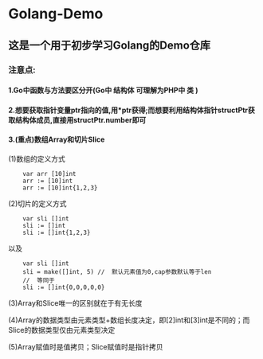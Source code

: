 # Golang-Demo

## 这是一个用于初步学习Golang的Demo仓库

### 注意点:

#### 1.Go中函数与方法要区分开(Go中 结构体 可理解为PHP中 类 )

#### 2.想要获取指针变量ptr指向的值,用*ptr获得;而想要利用结构体指针structPtr获取结构体成员,直接用structPtr.number即可

#### 3.(重点)数组Array和切片Slice

(1)数组的定义方式
```
    var arr [10]int
    arr := [10]int
    arr := [10]int{1,2,3}
```

(2)切片的定义方式
```
    var sli []int
    sli := []int
    sli := []int{1,2,3}
```
以及
```
    var sli []int
    sli = make([]int, 5) //  默认元素值为0,cap参数默认等于len
    //  等同于
    sli := []int{0,0,0,0,0}
```

(3)Array和Slice唯一的区别就在于有无长度

(4)Array的数据类型由元素类型+数组长度决定，即[2]int和[3]int是不同的；而Slice的数据类型仅由元素类型决定

(5)Array赋值时是值拷贝；Slice赋值时是指针拷贝
    
